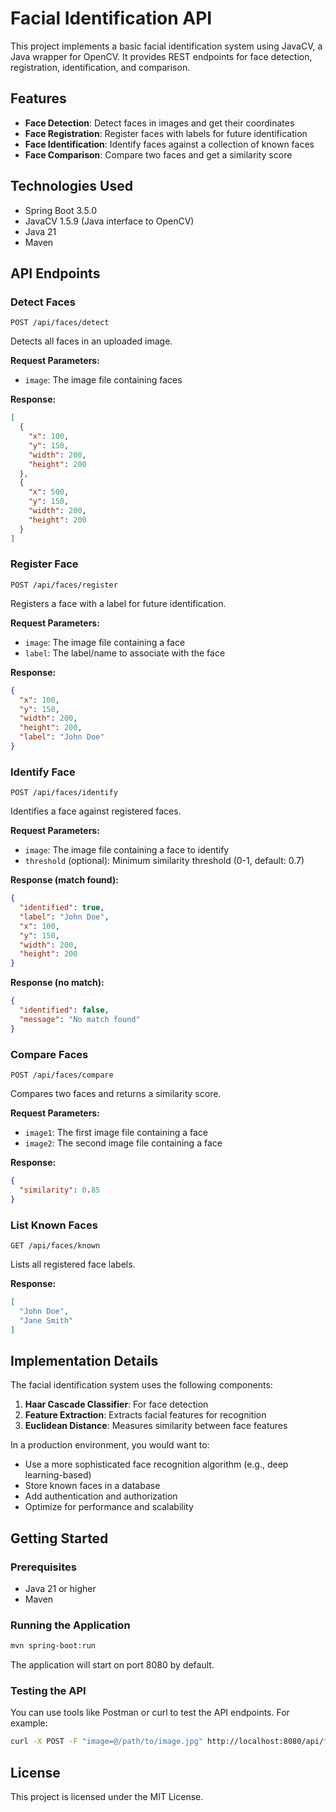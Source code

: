 # Facial Identification API

This project implements a basic facial identification system using JavaCV, a Java wrapper for OpenCV. It provides REST endpoints for face detection, registration, identification, and comparison.

## Features

- **Face Detection**: Detect faces in images and get their coordinates
- **Face Registration**: Register faces with labels for future identification
- **Face Identification**: Identify faces against a collection of known faces
- **Face Comparison**: Compare two faces and get a similarity score

## Technologies Used

- Spring Boot 3.5.0
- JavaCV 1.5.9 (Java interface to OpenCV)
- Java 21
- Maven

## API Endpoints

### Detect Faces

```
POST /api/faces/detect
```

Detects all faces in an uploaded image.

**Request Parameters:**
- `image`: The image file containing faces

**Response:**
```json
[
  {
    "x": 100,
    "y": 150,
    "width": 200,
    "height": 200
  },
  {
    "x": 500,
    "y": 150,
    "width": 200,
    "height": 200
  }
]
```

### Register Face

```
POST /api/faces/register
```

Registers a face with a label for future identification.

**Request Parameters:**
- `image`: The image file containing a face
- `label`: The label/name to associate with the face

**Response:**
```json
{
  "x": 100,
  "y": 150,
  "width": 200,
  "height": 200,
  "label": "John Doe"
}
```

### Identify Face

```
POST /api/faces/identify
```

Identifies a face against registered faces.

**Request Parameters:**
- `image`: The image file containing a face to identify
- `threshold` (optional): Minimum similarity threshold (0-1, default: 0.7)

**Response (match found):**
```json
{
  "identified": true,
  "label": "John Doe",
  "x": 100,
  "y": 150,
  "width": 200,
  "height": 200
}
```

**Response (no match):**
```json
{
  "identified": false,
  "message": "No match found"
}
```

### Compare Faces

```
POST /api/faces/compare
```

Compares two faces and returns a similarity score.

**Request Parameters:**
- `image1`: The first image file containing a face
- `image2`: The second image file containing a face

**Response:**
```json
{
  "similarity": 0.85
}
```

### List Known Faces

```
GET /api/faces/known
```

Lists all registered face labels.

**Response:**
```json
[
  "John Doe",
  "Jane Smith"
]
```

## Implementation Details

The facial identification system uses the following components:

1. **Haar Cascade Classifier**: For face detection
2. **Feature Extraction**: Extracts facial features for recognition
3. **Euclidean Distance**: Measures similarity between face features

In a production environment, you would want to:
- Use a more sophisticated face recognition algorithm (e.g., deep learning-based)
- Store known faces in a database
- Add authentication and authorization
- Optimize for performance and scalability

## Getting Started

### Prerequisites

- Java 21 or higher
- Maven

### Running the Application

```bash
mvn spring-boot:run
```

The application will start on port 8080 by default.

### Testing the API

You can use tools like Postman or curl to test the API endpoints. For example:

```bash
curl -X POST -F "image=@/path/to/image.jpg" http://localhost:8080/api/faces/detect
```

## License

This project is licensed under the MIT License.
